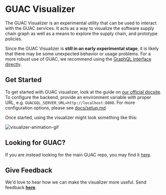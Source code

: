 # GUAC Visualizer

The GUAC Visualizer is an experimental utility that can be used to interact with
the GUAC services. It acts as a way to visualize the software supply chain graph
as well as a means to explore the supply chain, and prototype policies.

Since the GUAC Visualizer is **still in an early experimental stage**, it is likely
that there may be some unexpected behavior or usage problems. For a more robust
use of GUAC, we recommend using the
[GraphQL interface directly](https://github.com/guacsec/guac/blob/main/demo/GraphQL.md).

## Get Started

To get started with GUAC visualizer, look at the guide on [our official docsite](https://docs.guac.sh/guac-visualizer/).
To configure the backend, provide an environment variable with proper URL, e.g. `GUACGQL_SERVER_URL=http://localhost:8080`.
For more configuration options, please see [docs/setup.md](./docs/setup.md#configuring-the-server-optional-step)

Once started, using the visualizer might look something like this:

![visualizer-animation-gif](https://github.com/guacsec/guac-visualizer/assets/68356865/06128619-8a69-4f52-9265-941c48b0be50)

## Looking for GUAC?

If you are instead looking for the main GUAC repo, you may find it [here](https://github.com/guacsec/guac).

## Give Feedback

We'd love to hear how we can make the visualizer more useful. Send feedback **[here](https://forms.gle/Bv1RgaPvuxXdJPt17)**.
